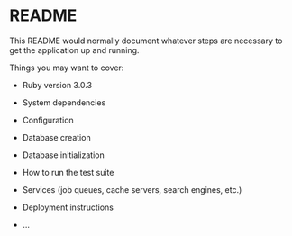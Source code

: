 # README

This README would normally document whatever steps are necessary to get the
application up and running.

Things you may want to cover:

- Ruby version 3.0.3

- System dependencies

- Configuration

- Database creation

- Database initialization

- How to run the test suite

- Services (job queues, cache servers, search engines, etc.)

- Deployment instructions

- ...
